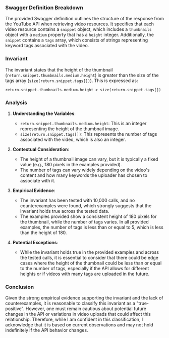 ### Swagger Definition Breakdown
The provided Swagger definition outlines the structure of the response from the YouTube API when retrieving video resources. It specifies that each video resource contains a `snippet` object, which includes a `thumbnails` object with a `medium` property that has a `height` integer. Additionally, the `snippet` contains a `tags` array, which consists of strings representing keyword tags associated with the video.

### Invariant
The invariant states that the height of the thumbnail (`return.snippet.thumbnails.medium.height`) is greater than the size of the tags array (`size(return.snippet.tags[])`). This is expressed as:

`return.snippet.thumbnails.medium.height > size(return.snippet.tags[])`

### Analysis
1. **Understanding the Variables**:
   - `return.snippet.thumbnails.medium.height`: This is an integer representing the height of the thumbnail image.
   - `size(return.snippet.tags[])`: This represents the number of tags associated with the video, which is also an integer.

2. **Contextual Consideration**:
   - The height of a thumbnail image can vary, but it is typically a fixed value (e.g., 180 pixels in the examples provided).
   - The number of tags can vary widely depending on the video's content and how many keywords the uploader has chosen to associate with it.

3. **Empirical Evidence**:
   - The invariant has been tested with 10,000 calls, and no counterexamples were found, which strongly suggests that the invariant holds true across the tested data.
   - The examples provided show a consistent height of 180 pixels for the thumbnail, while the number of tags varies. In all provided examples, the number of tags is less than or equal to 5, which is less than the height of 180.

4. **Potential Exceptions**:
   - While the invariant holds true in the provided examples and across the tested calls, it is essential to consider that there could be edge cases where the height of the thumbnail could be less than or equal to the number of tags, especially if the API allows for different heights or if videos with many tags are uploaded in the future.

### Conclusion
Given the strong empirical evidence supporting the invariant and the lack of counterexamples, it is reasonable to classify this invariant as a "true-positive". However, one must remain cautious about potential future changes in the API or variations in video uploads that could affect this relationship. Therefore, while I am confident in this classification, I acknowledge that it is based on current observations and may not hold indefinitely if the API behavior changes.
